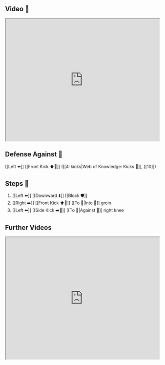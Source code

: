 ## Video 🎥

<iframe src="https://www.youtube.com/embed/Ks7n7LfrHkw" width="100%" height="400"></iframe>

## Defense Against 🤺

 [[Left ⬅️]] [[Front Kick ⬆️🦵]] ([[4-kicks|Web of Knowledge: Kicks 🦶]], [[10]])

## Steps 👣

1. [[Left ⬅️]] [[Downward ⬇️]] [[Block 🛡️]]
2. [[Right ➡️]] [[Front Kick ⬆️🦵]] [[To 🎯|Into 🎯]] groin
3. [[Left ⬅️]] [[Side Kick ➡️🦵]] [[To 🎯|Against 🎯]] right knee

## Further Videos

<iframe src="https://www.youtube.com/embed/IXZ6kr4VHQw?start=273&end=288" width="100%" height="400"></iframe>
